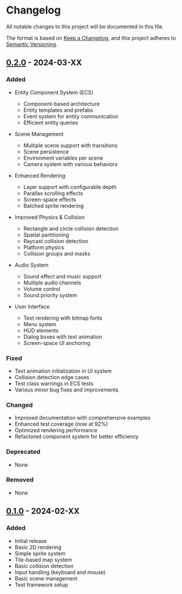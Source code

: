 # Changelog

All notable changes to this project will be documented in this file.

The format is based on [Keep a Changelog](https://keepachangelog.com/en/1.0.0/),
and this project adheres to [Semantic Versioning](https://semver.org/spec/v2.0.0.html).

## [0.2.0] - 2024-03-XX

### Added
- Entity Component System (ECS)
  - Component-based architecture
  - Entity templates and prefabs
  - Event system for entity communication
  - Efficient entity queries

- Scene Management
  - Multiple scene support with transitions
  - Scene persistence
  - Environment variables per scene
  - Camera system with various behaviors

- Enhanced Rendering
  - Layer support with configurable depth
  - Parallax scrolling effects
  - Screen-space effects
  - Batched sprite rendering

- Improved Physics & Collision
  - Rectangle and circle collision detection
  - Spatial partitioning
  - Raycast collision detection
  - Platform physics
  - Collision groups and masks

- Audio System
  - Sound effect and music support
  - Multiple audio channels
  - Volume control
  - Sound priority system

- User Interface
  - Text rendering with bitmap fonts
  - Menu system
  - HUD elements
  - Dialog boxes with text animation
  - Screen-space UI anchoring

### Fixed
- Text animation initialization in UI system
- Collision detection edge cases
- Test class warnings in ECS tests
- Various minor bug fixes and improvements

### Changed
- Improved documentation with comprehensive examples
- Enhanced test coverage (now at 92%)
- Optimized rendering performance
- Refactored component system for better efficiency

### Deprecated
- None

### Removed
- None

## [0.1.0] - 2024-02-XX

### Added
- Initial release
- Basic 2D rendering
- Simple sprite system
- Tile-based map system
- Basic collision detection
- Input handling (keyboard and mouse)
- Basic scene management
- Test framework setup

[0.2.0]: https://github.com/ahmed5145/retro-game-engine/compare/v0.1.0...v0.2.0
[0.1.0]: https://github.com/ahmed5145/retro-game-engine/releases/tag/v0.1.0
